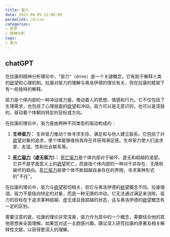 ```yaml
---
title: 驱力
date: 2023-08-09 22:00:00
permalink: /drive
categories:
- 哲学
- 精神分析
tags:
- 驱力
---
```


## chatGPT

在拉康的精神分析理论中，"驱力"（drive）是一个关键概念，它有助于解释人类的[欲望](/desire)和心理机制。拉康对驱力的理解与弗洛伊德的理论有关，但在拉康的框架下有一些独特的解释。

驱力是个体内部的一种冲动或力量，推动着人的思想、情感和行为。它不仅包括了生理需求，也包括了心理层面的[欲望](/desire)和冲动。驱力可以是无意识的，也可以是深层的，驱动着个体朝向特定的目标或方向。

在拉康的理论中，驱力是由两种不同类型的驱动构成的：

1. **生命驱力：** 生命驱力推动个体寻求生存、满足和与他人建立联系。它包括了对[欲望](/desire)对象的追求，使个体能够维持其存在并获得满足感。生命驱力使人们追求爱、友谊、性和社会联系等。

2. **[死亡驱力](/death-drive)（虚无驱力）：** [死亡驱力](/death-drive)是个体内部对于破坏、虚无和超越的渴望。它并不是字面意义上的[欲望](/desire)死亡，而是指个体内部的一种对于非存在、无限和破坏的趋向。[死亡驱力](/death-drive)驱使个体不断超越自身存在的界限，寻求某种形式的"不在"。

在拉康的理论中，驱力与[欲望](/desire)密切相关，但它与弗洛伊德的[欲望](/desire)概念不同。拉康强调，驱力不是指向特定的对象，而是一种无限的冲动，它无法通过满足来消除。驱力的目标在于追求某种超越、虚无或自我超越的状态，这与弗洛伊德的[欲望](/desire)概念有一定的区别。

需要注意的是，拉康的理论非常深奥，驱力作为其中的一个概念，需要结合他的其他思想来全面理解。如果您对这一主题感兴趣，建议深入研究拉康的原著及相关解释性文献，以获得更深入的理解。